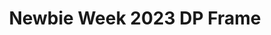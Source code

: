 ---
title: Newbie Week 2023 DP Frame
redirect_to: https://twb.nz/nw2324oldiedpblast
redirect_from: 
  - /NW23DPFrame
---